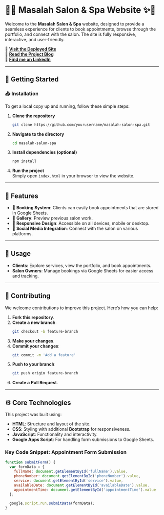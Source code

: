 # 💇✨ **Masalah Salon & Spa Website** ✨💅

Welcome to the **Masalah Salon & Spa** website, designed to provide a seamless experience for clients to book appointments, browse through the portfolio, and connect with the salon. The site is fully responsive, interactive, and user-friendly.

🔗 **[Visit the Deployed Site](https://massalah-mvp.netlify.app)**  
📝 **[Read the Project Blog](https://www.linkedin.com/pulse/creating-masalah-salon-spa-website-journey-from-concept-mungai-bko3c)**  
👤 **[Find me on LinkedIn](https://www.linkedin.com/in/joseph-mungai-379193202)**

---

## 🚀 **Getting Started**

### 📥 **Installation**

To get a local copy up and running, follow these simple steps:

1. **Clone the repository**  
    ```bash
    git clone https://github.com/yourusername/masalah-salon-spa.git
    ```

2. **Navigate to the directory**  
    ```bash
    cd masalah-salon-spa
    ```

3. **Install dependencies (optional)**  
    ```bash
    npm install
    ```

4. **Run the project**  
    Simply open `index.html` in your browser to view the website.

---

## 🎨 **Features**

- 📅 **Booking System**: Clients can easily book appointments that are stored in Google Sheets.
- 📸 **Gallery**: Preview previous salon work.
- 📱 **Responsive Design**: Accessible on all devices, mobile or desktop.
- 🔗 **Social Media Integration**: Connect with the salon on various platforms.

---


## 🔧 **Usage**

- **Clients**: Explore services, view the portfolio, and book appointments.
- **Salon Owners**: Manage bookings via Google Sheets for easier access and tracking.

---

## 🤝 **Contributing**

We welcome contributions to improve this project. Here’s how you can help:

1. **Fork this repository**.
2. **Create a new branch**:  
    ```bash
    git checkout -b feature-branch
    ```
3. **Make your changes**.
4. **Commit your changes**:  
    ```bash
    git commit -m 'Add a feature'
    ```
5. **Push to your branch**:  
    ```bash
    git push origin feature-branch
    ```
6. **Create a Pull Request**.

---

## ⚙️ **Core Technologies**

This project was built using:

- **HTML**: Structure and layout of the site.
- **CSS**: Styling with additional **Bootstrap** for responsiveness.
- **JavaScript**: Functionality and interactivity.
- **Google Apps Script**: For handling form submissions to Google Sheets.

### **Key Code Snippet**: Appointment Form Submission

```javascript
function submitForm() {
  var formData = {
    fullName: document.getElementById('fullName').value,
    phoneNumber: document.getElementById('phoneNumber').value,
    service: document.getElementById('service').value,
    availableDate: document.getElementById('availableDate').value,
    appointmentTime: document.getElementById('appointmentTime').value
  };
  
  google.script.run.submitData(formData);
}
